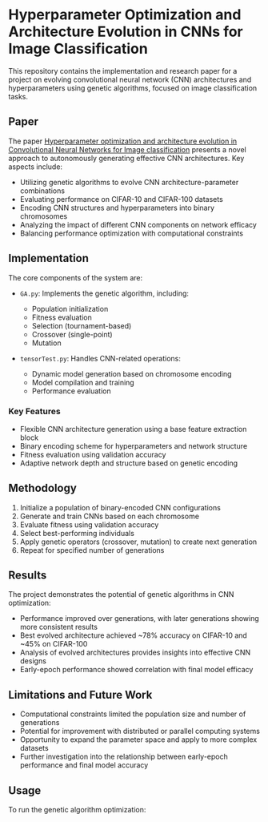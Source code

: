 # Hyperparameter Optimization and Architecture Evolution in CNNs for Image Classification

This repository contains the implementation and research paper for a project on evolving convolutional neural network (CNN) architectures and hyperparameters using genetic algorithms, focused on image classification tasks.

## Paper

The paper [Hyperparameter optimization and architecture evolution in Convolutional Neural Networks for Image classification](Neuroevolution-2021-05-28-21-25.pdf) presents a novel approach to autonomously generating effective CNN architectures. Key aspects include:

- Utilizing genetic algorithms to evolve CNN architecture-parameter combinations
- Evaluating performance on CIFAR-10 and CIFAR-100 datasets
- Encoding CNN structures and hyperparameters into binary chromosomes
- Analyzing the impact of different CNN components on network efficacy
- Balancing performance optimization with computational constraints

## Implementation

The core components of the system are:

- `GA.py`: Implements the genetic algorithm, including:
  - Population initialization
  - Fitness evaluation
  - Selection (tournament-based)
  - Crossover (single-point)
  - Mutation
  
- `tensorTest.py`: Handles CNN-related operations:
  - Dynamic model generation based on chromosome encoding
  - Model compilation and training
  - Performance evaluation

### Key Features

- Flexible CNN architecture generation using a base feature extraction block
- Binary encoding scheme for hyperparameters and network structure
- Fitness evaluation using validation accuracy
- Adaptive network depth and structure based on genetic encoding

## Methodology

1. Initialize a population of binary-encoded CNN configurations
2. Generate and train CNNs based on each chromosome
3. Evaluate fitness using validation accuracy
4. Select best-performing individuals
5. Apply genetic operators (crossover, mutation) to create next generation
6. Repeat for specified number of generations

## Results

The project demonstrates the potential of genetic algorithms in CNN optimization:

- Performance improved over generations, with later generations showing more consistent results
- Best evolved architecture achieved ~78% accuracy on CIFAR-10 and ~45% on CIFAR-100
- Analysis of evolved architectures provides insights into effective CNN designs
- Early-epoch performance showed correlation with final model efficacy

## Limitations and Future Work

- Computational constraints limited the population size and number of generations
- Potential for improvement with distributed or parallel computing systems
- Opportunity to expand the parameter space and apply to more complex datasets
- Further investigation into the relationship between early-epoch performance and final model accuracy

## Usage

To run the genetic algorithm optimization:
